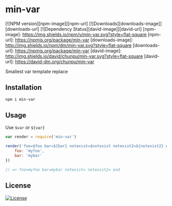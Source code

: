 min-var
===

[![NPM version][npm-image]][npm-url]
[![Downloads][downloads-image]][downloads-url]
[![Dependency Status][david-image]][david-url]
[npm-image]: https://img.shields.io/npm/v/min-var.svg?style=flat-square
[npm-url]: https://npmjs.org/package/min-var
[downloads-image]: http://img.shields.io/npm/dm/min-var.svg?style=flat-square
[downloads-url]: https://npmjs.org/package/min-var
[david-image]: http://img.shields.io/david/chunpu/min-var.svg?style=flat-square
[david-url]: https://david-dm.org/chunpu/min-var


Smallest var template replace

Installation
---

```sh
npm i min-var
```

Usage
---

Use `$var` or `${var}`

```js
var render = require('min-var')

render('foo=$foo bar=${bar} notexist=$notexist notexist2=${notexist2} end', {
	foo: 'myfoo',
	bar: 'mybar'
})

// => foo=myfoo bar=mybar notexist= notexist2= end
```

License
---

[![License][license-image]][license-url]

[license-image]: http://img.shields.io/npm/l/min-var.svg?style=flat-square
[license-url]: #
